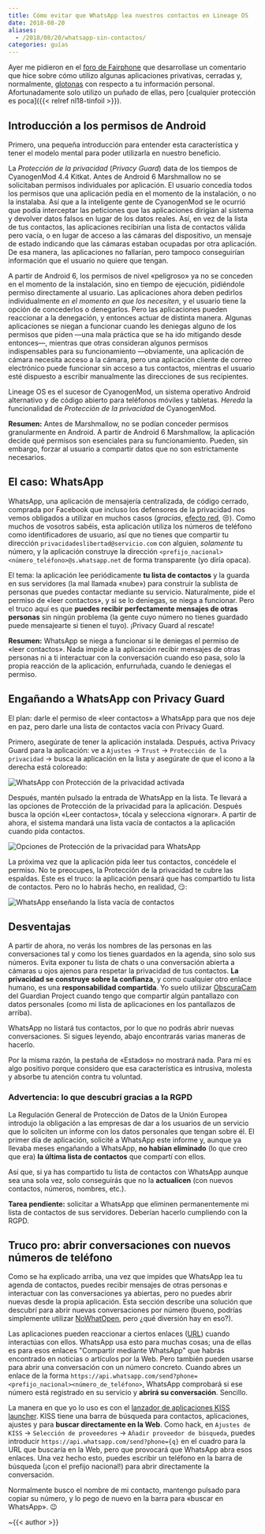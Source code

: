 ```yaml
---
title: Cómo evitar que WhatsApp lea nuestros contactos en Lineage OS
date: 2018-08-20
aliases:
  - /2018/08/20/whatsapp-sin-contactos/
categories: guías
---
```


Ayer me pidieron en el [foro de Fairphone](https://forum.fairphone.com/t/los-15-1-trust-privacy-guard-grant-contacts-permission-but-pass-empty-contacts-list/42339) que desarrollase un comentario que hice sobre cómo utilizo algunas aplicaciones privativas, cerradas y, normalmente, [glotonas](https://en.wikipedia.org/wiki/Surveillance_capitalism) con respecto a tu información personal. Afortunadamente solo utilizo un puñado de ellas, pero [cualquier protección es poca]({{< relref nl18-tinfoil >}}).


## Introducción a los permisos de Android

Primero, una pequeña introducción para entender esta característica y tener el modelo mental para poder utilizarla en nuestro beneficio.

La _Protección de la privacidad_ (_Privacy Guard_) data de los tiempos de CyanogenMod 4.4 Kitkat. Antes de Android 6 Marshmallow no se solicitaban permisos individuales por aplicación. El usuario concedía todos los permisos que una aplicación pedía en el momento de la instalación, o no la instalaba. Así que a la inteligente gente de CyanogenMod se le ocurrió que podía interceptar las peticiones que las aplicaciones dirigían al sistema y devolver datos falsos en lugar de los datos reales. Así, en vez de la lista de tus contactos, las aplicaciones recibirían una lista de contactos válida pero vacía, o en lugar de acceso a las cámaras del dispositivo, un mensaje de estado indicando que las cámaras estaban ocupadas por otra aplicación. De esa manera, las aplicaciones no fallarían, pero tampoco conseguirían información que el usuario no quiere que tengan.

A partir de Android 6, los permisos de nivel «peligroso» ya no se conceden en el momento de la instalación, sino en tiempo de ejecución, pidiéndole permiso directamente al usuario. Las aplicaciones ahora deben pedirlos individualmente _en el momento en que los necesiten_, y el usuario tiene la opción de concederlos o denegarlos. Pero las aplicaciones pueden reaccionar a la denegación, y entonces actuar de distinta manera. Algunas aplicaciones se niegan a funcionar cuando les deniegas alguno de los permisos que piden —una mala práctica que se ha ido mitigando desde entonces—, mientras que otras consideran algunos permisos indispensables para su funcionamiento —obviamente, una aplicación de cámara necesita acceso a la cámara, pero una aplicación cliente de correo electrónico puede funcionar sin acceso a tus contactos, mientras el usuario esté dispuesto a escribir manualmente las direcciones de sus recipientes.

Lineage OS es el sucesor de CyanogenMod, un sistema operativo Android alternativo y de código abierto para teléfonos móviles y tabletas. _Hereda_ la funcionalidad de _Protección de la privacidad_ de CyanogenMod.

**Resumen:** Antes de Marshmallow, no se podían conceder permisos granularmente en Android. A partir de Android 6 Marshmallow, la aplicación decide qué permisos son esenciales para su funcionamiento. Pueden, sin embargo, forzar al usuario a compartir datos que no son estrictamente necesarios.


## El caso: WhatsApp

WhatsApp, una aplicación de mensajería centralizada, de código cerrado, comprada por Facebook que incluso los defensores de la privacidad nos vemos obligados a utilizar en muchos casos (_gracias_, [efecto red](https://es.wikipedia.org/wiki/Efecto_de_red), 😒). Como muchos de vosotros sabéis, esta aplicación utiliza los números de teléfono como identificadores de usuario, así que no tienes que compartir tu dirección `privacidadeslibertad@servicio.com` con alguien, _solamente_ tu número, y la aplicación construye la dirección `<prefijo_nacional><número_teléfono>@s.whatsapp.net` de forma transparente (yo diría opaca).

El tema: la aplicación lee periódicamente **tu lista de contactos** y la guarda en sus servidores (la mal llamada «nube») para construir la sublista de personas que puedes contactar mediante su servicio. Naturalmente, pide el permiso de «leer contactos», y si se lo deniegas, se niega a funcionar. Pero el truco aquí es que **puedes recibir perfectamente mensajes de otras personas** sin ningún problema (la gente cuyo número no tienes guardado puede mensajearte si tienen el tuyo). ¡Privacy Guard al rescate!


**Resumen:** WhatsApp se niega a funcionar si le deniegas el permiso de «leer contactos». Nada impide a la aplicación recibir mensajes de otras personas ni a ti interactuar con la conversación cuando eso pasa, solo la propia reacción de la aplicación, enfurruñada, cuando le deniegas el permiso.


## Engañando a WhatsApp con Privacy Guard

El plan: darle el permiso de «leer contactos» a WhatsApp para que nos deje en paz, pero darle una lista de contactos vacía con Privacy Guard.

Primero, asegúrate de tener la aplicación instalada. Después, activa Privacy Guard para la aplicación: ve a `Ajustes` → `Trust` → `Protección de la privacidad` → busca la aplicación en la lista y asegúrate de que el icono a la derecha está coloreado:

![WhatsApp con Protección de la privacidad activada](privacy-guard-lista-whatsapp.jpg)

Después, mantén pulsado la entrada de WhatsApp en la lista. Te llevará a las opciones de Protección de la privacidad para la aplicación. Después busca la opción «Leer contactos», tócala y selecciona «ignorar». A partir de ahora, el sistema mandará una lista vacía de contactos a la aplicación cuando pida contactos.

![Opciones de Protección de la privacidad para WhatsApp](privacy-guard-opciones-para-whatsapp.jpg)

La próxima vez que la aplicación pida leer tus contactos, concédele el permiso. No te preocupes, la Protección de la privacidad te cubre las espaldas. Este es el truco: la aplicación pensará que has compartido tu lista de contactos. Pero no lo habrás hecho, en realidad, 😏:

![WhatsApp enseñando la lista vacía de contactos](whatsapp-lista-de-contactos-vacia.jpg)


## Desventajas

A partir de ahora, no verás los nombres de las personas en las conversaciones tal y como los tienes guardados en la agenda, sino solo sus números. Evita exponer tu lista de chats o una conversación abierta a cámaras u ojos ajenos para respetar la privacidad de tus contactos. **La privacidad se construye sobre la confianza**, y como cualquier otro enlace humano, es una **responsabilidad compartida**. Yo suelo utilizar [ObscuraCam](https://f-droid.org/app/org.witness.sscphase1) del Guardian Project cuando tengo que compartir algún pantallazo con datos personales (como mi lista de aplicaciones en los pantallazos de arriba).

WhatsApp no listará tus contactos, por lo que no podrás abrir nuevas conversaciones. Si sigues leyendo, abajo encontrarás varias maneras de hacerlo.

Por la misma razón, la pestaña de «Estados» no mostrará nada. Para mí es algo positivo porque considero que esa característica es intrusiva, molesta y absorbe tu atención contra tu voluntad.


### Advertencia: lo que descubrí gracias a la RGPD

La Regulación General de Protección de Datos de la Unión Europea introdujo la obligación a las empresas de dar a los usuarios de un servicio que lo soliciten un informe con los datos personales que tengan sobre él. El primer día de aplicación, solicité a WhatsApp este informe y, aunque ya llevaba meses engañando a WhatsApp, **no habían eliminado** (lo que creo que era) **la última lista de contactos** que compartí con ellos.

Así que, si ya has compartido tu lista de contactos con WhatsApp aunque sea una sola vez, solo conseguirás que no la **actualicen** (con nuevos contactos, números, nombres, etc.).

**Tarea pendiente:** solicitar a WhatsApp que eliminen permanentemente mi lista de contactos de sus servidores. Deberían hacerlo cumpliendo con la RGPD.


## Truco pro: abrir conversaciones con nuevos números de teléfono

Como se ha explicado arriba, una vez que impides que WhatsApp lea tu agenda de contactos, puedes recibir mensajes de otras personas e interactuar con las conversaciones ya abiertas, pero no puedes abrir nuevas desde la propia aplicación. Esta sección describe una solución que descubrí para abrir nuevas conversaciones por número (bueno, podrías simplemente utilizar [NoWhatOpen](https://f-droid.org/app/me.shrimadhavuk.numselapp), pero ¿qué diversión hay en eso?).

Las aplicaciones pueden reaccionar a ciertos enlaces ([URL](https://es.wikipedia.org/wiki/Localizador_de_recursos_uniforme)) cuando interactúas con ellos. WhatsApp usa esto para muchas cosas; una de ellas es para esos enlaces "Compartir mediante WhatsApp" que habrás encontrado en noticias o artículos por la Web. Pero también pueden usarse para abrir una conversación con un número concreto. Cuando abres un enlace de la forma `https://api.whatsapp.com/send?phone=<prefijo_nacional><número_de_teléfono>`, WhatsApp comprobará si ese número está registrado en su servicio y **abrirá su conversación**. Sencillo.

La manera en que yo lo uso es con el [lanzador de aplicaciones KISS launcher](https://f-droid.org/app/fr.neamar.kiss). KISS tiene una barra de búsqueda para contactos, aplicaciones, ajustes y para **buscar directamente en la Web**. Como hack, en `Ajustes de KISS` → `Selección de proveedores` → `Añadir proveedor de búsqueda`, puedes introducir `https://api.whatsapp.com/send?phone={q}` en el cuadro para la URL que buscaría en la Web, pero que provocará que WhatsApp abra esos enlaces. Una vez hecho esto, puedes escribir un teléfono en la barra de búsqueda (¡con el prefijo nacional!) para abrir directamente la conversación.

Normalmente busco el nombre de mi contacto, mantengo pulsado para copiar su número, y lo pego de nuevo en la barra para «buscar en WhatsApp». 😉

~{{< author >}}
